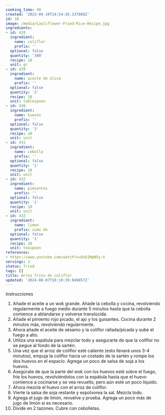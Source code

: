 ```yaml
---
cooking_time: 40
created: '2023-09-10T14:54:36.337889Z'
id: 18
image: /media/Cauliflower-Fried-Rice-Recipe.jpg
ingredients:
- id: 428
  ingredient:
    name: coliflor
    prefix: ''
  optional: false
  quantity: '300'
  recipe: 18
  unit: gr
- id: 429
  ingredient:
    name: aceite de oliva
    prefix: ''
  optional: false
  quantity: '2'
  recipe: 18
  unit: tablespoon
- id: 430
  ingredient:
    name: huevos
    prefix: ''
  optional: false
  quantity: '2'
  recipe: 18
  unit: unit
- id: 431
  ingredient:
    name: cebolla
    prefix: ''
  optional: false
  quantity: '1'
  recipe: 18
  unit: unit
- id: 432
  ingredient:
    name: pimientos
    prefix: ''
  optional: false
  quantity: '1'
  recipe: 18
  unit: unit
- id: 433
  ingredient:
    name: limon
    prefix: zumo de
  optional: false
  quantity: '1'
  recipe: 18
  unit: teaspoon
references:
- https://www.youtube.com/watch?v=Osb1MpN5y-4
servings: 2
status: Tried
tags: []
title: Arroz frito de coliflor
updated: '2024-08-07T10:19:39.049857Z'
---
```


Instrucciones
1. Añade el aceite a un wok grande. Añade la cebolla y cocina, revolviendo regularmente a fuego medio durante 5 minutos hasta que la cebolla comience a ablandarse y volverse translúcida.
2. Añade el pimiento rojo picado, el ajo y los guisantes. Cocina durante 2 minutos más, revolviendo regularmente.
3. Ahora añade el aceite de sésamo y la coliflor rallada/picada y sube el fuego a alto.
4. Utiliza una espátula para mezclar todo y asegurarte de que la coliflor no se pegue al fondo de la sartén.
5. Una vez que el arroz de coliflor esté caliente (esto llevará unos 3-4 minutos), empuja la coliflor hacia un costado de la sartén y rompe los dos huevos en el espacio. Agrega un poco de salsa de soja a los huevos.
6. Asegúrate de que la parte del wok con los huevos esté sobre el fuego, fríe los huevos, revolviéndolos con la espátula hasta que el huevo comience a cocinarse y se vea revuelto, pero aún esté un poco líquido.
7. Ahora mezcla el huevo con el arroz de coliflor.
8. Vierte la salsa de soja restante y espolvorea la sal. Mezcla todo.
9. Agrega el jugo de limón, revuelve y prueba. Agrega un poco más de jugo de limón si es necesario.
10. Divide en 2 tazones. Cubre con cebolletas.


